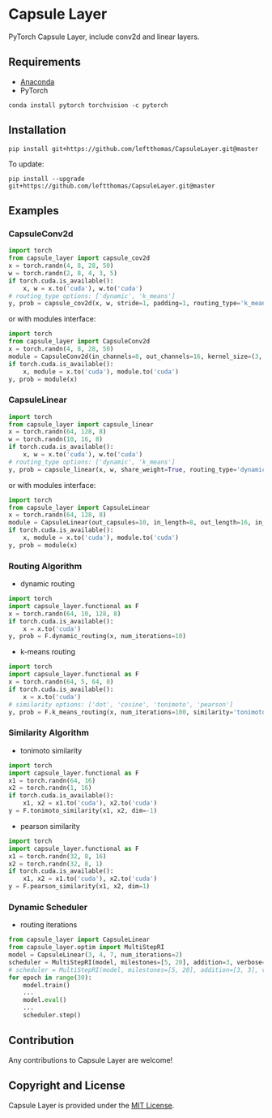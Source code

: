 # Capsule Layer
PyTorch Capsule Layer, include conv2d and linear layers.

## Requirements
* [Anaconda](https://www.anaconda.com/download/)
* PyTorch
```
conda install pytorch torchvision -c pytorch
```

## Installation
```
pip install git+https://github.com/leftthomas/CapsuleLayer.git@master
```
To update:
```
pip install --upgrade git+https://github.com/leftthomas/CapsuleLayer.git@master
```

## Examples
### CapsuleConv2d
```python
import torch
from capsule_layer import capsule_cov2d
x = torch.randn(4, 8, 28, 50)
w = torch.randn(2, 8, 4, 3, 5)
if torch.cuda.is_available():
    x, w = x.to('cuda'), w.to('cuda')
# routing_type options: ['dynamic', 'k_means']
y, prob = capsule_cov2d(x, w, stride=1, padding=1, routing_type='k_means')
```
or with modules interface:
```python
import torch
from capsule_layer import CapsuleConv2d
x = torch.randn(4, 8, 28, 50)
module = CapsuleConv2d(in_channels=8, out_channels=16, kernel_size=(3, 5), in_length=4, out_length=8, stride=1, padding=1, routing_type='k_means')
if torch.cuda.is_available():
    x, module = x.to('cuda'), module.to('cuda')
y, prob = module(x)
```

### CapsuleLinear
```python
import torch
from capsule_layer import capsule_linear
x = torch.randn(64, 128, 8)
w = torch.randn(10, 16, 8)
if torch.cuda.is_available():
    x, w = x.to('cuda'), w.to('cuda')
# routing_type options: ['dynamic', 'k_means']
y, prob = capsule_linear(x, w, share_weight=True, routing_type='dynamic')
```
or with modules interface:
```python
import torch
from capsule_layer import CapsuleLinear
x = torch.randn(64, 128, 8)
module = CapsuleLinear(out_capsules=10, in_length=8, out_length=16, in_capsules=None, routing_type='dynamic', num_iterations=3)
if torch.cuda.is_available():
    x, module = x.to('cuda'), module.to('cuda')
y, prob = module(x)
```

### Routing Algorithm
* dynamic routing
```python
import torch
import capsule_layer.functional as F
x = torch.randn(64, 10, 128, 8)
if torch.cuda.is_available():
    x = x.to('cuda')
y, prob = F.dynamic_routing(x, num_iterations=10)
```
* k-means routing
```python
import torch
import capsule_layer.functional as F
x = torch.randn(64, 5, 64, 8)
if torch.cuda.is_available():
    x = x.to('cuda')
# similarity options: ['dot', 'cosine', 'tonimoto', 'pearson']
y, prob = F.k_means_routing(x, num_iterations=100, similarity='tonimoto')
```

### Similarity Algorithm
* tonimoto similarity
```python
import torch
import capsule_layer.functional as F
x1 = torch.randn(64, 16)
x2 = torch.randn(1, 16)
if torch.cuda.is_available():
    x1, x2 = x1.to('cuda'), x2.to('cuda')
y = F.tonimoto_similarity(x1, x2, dim=-1)
```
* pearson similarity
```python
import torch
import capsule_layer.functional as F
x1 = torch.randn(32, 8, 16)
x2 = torch.randn(32, 8, 1)
if torch.cuda.is_available():
    x1, x2 = x1.to('cuda'), x2.to('cuda')
y = F.pearson_similarity(x1, x2, dim=1)
```

### Dynamic Scheduler
* routing iterations
```python
from capsule_layer import CapsuleLinear
from capsule_layer.optim import MultiStepRI
model = CapsuleLinear(3, 4, 7, num_iterations=2)
scheduler = MultiStepRI(model, milestones=[5, 20], addition=3, verbose=True)
# scheduler = MultiStepRI(model, milestones=[5, 20], addition=[3, 3], verbose=True)
for epoch in range(30):
    model.train()
    ...
    model.eval()
    ...
    scheduler.step()
```

## Contribution
Any contributions to Capsule Layer are welcome!

## Copyright and License
Capsule Layer is provided under the [MIT License](LICENSE).